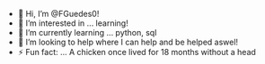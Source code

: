 - 👋 Hi, I’m @FGuedes0!
- 👀 I’m interested in ... learning!
- 🌱 I’m currently learning ... python, sql
- 💞️ I’m looking to help where I can help and be helped aswel!
- ⚡ Fun fact: ... A chicken once lived for 18 months without a head

<!---
FGuedes0/FGuedes0 is a ✨ special ✨ repository because its `README.md` (this file) appears on your GitHub profile.
You can click the Preview link to take a look at your changes.
--->
